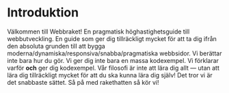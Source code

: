 # Introduktion

Välkommen till Webbraket! En pragmatisk höghastighetsguide till webbutveckling. En guide som ger dig tillräckligt mycket för att ta dig ifrån den absoluta grunden till att bygga moderna/dynamiska/responsiva/snabba/pragmatiska webbsidor. Vi berättar inte bara hur du gör. Vi ger dig inte bara en massa kodexempel. Vi förklarar varför **och** ger dig kodexempel. Vår filosofi är inte att lära dig allt &mdash; utan att lära dig tillräckligt mycket för att du ska kunna lära dig själv! Det tror vi är det snabbaste sättet. Så på med rakethatten så kör vi!
